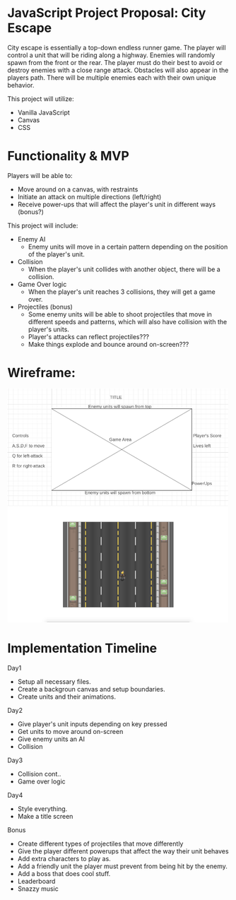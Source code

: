 # JavaScript Project Proposal: City Escape
City escape is essentially a top-down endless runner game.  The player will control a unit that will be riding along a highway.  Enemies will randomly spawn from the front or the rear.  The player must do their best to avoid or destroy enemies with a close range attack.  Obstacles will also appear in the players path.  There will be multiple enemies each with their own unique behavior.

This project will utilize:
-   Vanilla JavaScript
-   Canvas
-   CSS

# Functionality & MVP
Players will be able to:
-   Move around on a canvas, with restraints
-   Initiate an attack on multiple directions (left/right)
-   Receive power-ups that will affect the player's unit in different ways (bonus?)

This project will include:
-   Enemy AI
    -   Enemy units will move in a certain pattern depending on the position of the player's unit.
-   Collision
    -   When the player's unit collides with another object, there will be a collision.
-   Game Over logic
    -   When the player's unit reaches 3 collisions, they will get a game over.
-   Projectiles (bonus)
    -   Some enemy units will be able to shoot projectiles that move in different speeds and patterns, which will also have collision with the player's units.
    -   Player's attacks can reflect projectiles???
    -   Make things explode and bounce around on-screen???

# Wireframe:

<img src="./dist/images/wireframe.png" width="500"/>
<img src="./dist/images/screenshot.png" width="500"/>

# Implementation Timeline

Day1
- Setup all necessary files.
- Create a backgroun canvas and setup boundaries.
- Create units and their animations.

Day2
- Give player's unit inputs depending on key pressed
- Get units to move around on-screen
- Give enemy units an AI
- Collision

Day3
- Collision cont..
- Game over logic

Day4
- Style everything.
- Make a title screen

Bonus
- Create different types of projectiles that move differently
- Give the player different powerups that affect the way their unit behaves
- Add extra characters to play as.
- Add a friendly unit the player must prevent from being hit by the enemy.
- Add a boss that does cool stuff.
- Leaderboard
- Snazzy music


